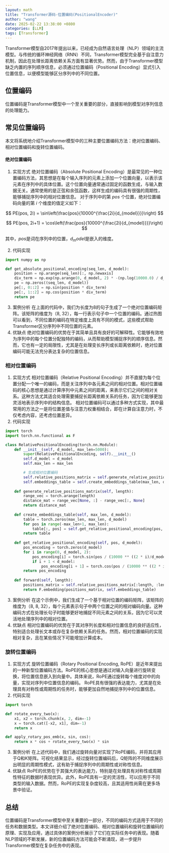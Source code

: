 ```yaml
---
layout: math
title: "Transformer源码-位置编码(PositionalEncoder)"
author: "wang"
date: 2025-02-22 13:38:00 +0800
categories: [LLM]
tags: [Transformer]
---
```


Transformer模型自2017年提出以来，已经成为自然语言处理（NLP）领域的主流模型。与传统的循环神经网络（RNN）不同，Transformer模型完全基于自注意力机制，因此在处理长距离依赖关系方面有显著优势。然而，由于Transformer模型缺乏内置的序列顺序信息，必须通过位置编码（Positional Encoding）显式引入位置信息，以便模型能够区分序列中的不同位置。
## 位置编码
位置编码是Transformer模型中一个至关重要的部分，直接影响到模型对序列信息的处理能力。

## 常见位置编码
本文将系统地介绍Transformer模型中的三种主要位置编码方法：绝对位置编码、相对位置编码和旋转位置编码。

#### 绝对位置编码
1. 实现方式
绝对位置编码（Absolute Positional Encoding）是最常见的一种位置编码方法，其思想是在每个输入序列的元素上添加一个位置向量，以表示该元素在序列中的具体位置。这个位置向量通常通过固定的函数生成，与输入数据无关。通常使用的是正弦和余弦函数，这样生成的编码具有很强的周期性，能够捕捉序列中的相对位置信息。
对于序列中的第 $pos$ 个位置，绝对位置编码向量的第 $i$ 个维度的值定义如下：

$$
PE(pos, 2i) = \sin\left(\frac{pos}{10000^{\frac{2i}{d_{model}}}}\right)
$$

$$
PE(pos, 2i+1) = \cos\left(\frac{pos}{10000^{\frac{2i}{d_{model}}}}\right)
$$

其中，$pos$是词在序列中的位置，$d_model$是嵌入的维度。 

2. 代码实现

```python
import numpy as np

def get_absolute_positional_encoding(seq_len, d_model):
    position = np.arange(seq_len)[:, np.newaxis]
    div_term = np.exp(np.arange(0, d_model, 2) * -(np.log(10000.0) / d_model))
    pe = np.zeros((seq_len, d_model))
    pe[:, 0::2] = np.sin(position * div_term)
    pe[:, 1::2] = np.cos(position * div_term)
    return pe
```

3. 案例分析
在上面的代码中，我们为长度为8的句子生成了一个绝对位置编码矩阵。该矩阵的维度为（8, 32），每一行表示句子中一个位置的编码。通过热图可以看到，不同位置的编码在特定维度上具有不同的模式，这些模式帮助Transformer区分序列中不同位置的元素。
4. 优缺点
绝对位置编码的优势在于其简单且具有良好的可解释性。它能够有效地为序列中的每个位置分配独特的编码，从而帮助模型捕捉序列的顺序信息。然而，它也有一定的局限性，尤其是在处理变长序列或长距离依赖时，绝对位置编码可能无法充分表达复杂的位置信息。

### 相对位置编码
1. 实现方式
相对位置编码（Relative Positional Encoding）并不直接为每个位置分配一个唯一的编码，而是关注序列中各元素之间的相对位置。相对位置编码的核心思想是通过计算序列中元素之间的距离，来表示它们之间的相对关系。这种方法尤其适合处理需要捕捉长距离依赖关系的任务，因为它能够更加灵活地表示序列中的结构信息。
相对位置编码可以通过多种方式实现，其中最常用的方法之一是将位置差值与注意力权重相结合，即在计算自注意力时，不仅考虑内容，还考虑位置差异。 
2. 代码实现

```python
import torch
import torch.nn.functional as F

class RelativePositionalEncoding(torch.nn.Module):
    def __init__(self, d_model, max_len=5000):
        super(RelativePositionalEncoding, self).__init__()
        self.d_model = d_model
        self.max_len = max_len

        # 生成相对位置编码
        self.relative_positions_matrix = self.generate_relative_positions_matrix(max_len)
        self.embeddings_table = self.create_embeddings_table(max_len, d_model)
    
    def generate_relative_positions_matrix(self, length):
        range_vec = torch.arange(length)
        distance_mat = range_vec[None, :] - range_vec[:, None]
        return distance_mat
    
    def create_embeddings_table(self, max_len, d_model):
        table = torch.zeros(max_len, max_len, d_model)
        for pos in range(-max_len+1, max_len):
            table[:, pos] = self.get_relative_positional_encoding(pos, d_model)
        return table
    
    def get_relative_positional_encoding(self, pos, d_model):
        pos_encoding = torch.zeros(d_model)
        for i in range(0, d_model, 2):
            pos_encoding[i] = torch.sin(pos / (10000 ** ((2 * i)/d_model)))
            if i + 1 < d_model:
                pos_encoding[i + 1] = torch.cos(pos / (10000 ** ((2 * i)/d_model)))
        return pos_encoding
    
    def forward(self, length):
        positions_matrix = self.relative_positions_matrix[:length, :length]
        return F.embedding(positions_matrix, self.embeddings_table)
```

3. 案例分析
在这个示例中，我们生成了一个基于相对位置的编码矩阵，该矩阵的维度为（8, 8, 32），每个元素表示句子中两个位置之间的相对编码向量。这种编码方式在处理长句子时能够更好地捕捉不同元素之间的关系，因为它可以灵活地处理序列中的相对位置。
4. 优缺点
相对位置编码的优势在于其对序列长度和相对位置信息的良好适应性，特别适合处理长文本或存在复杂依赖关系的任务。然而，相对位置编码的实现相对复杂，且在某些情况下可能增加计算成本。

### 旋转位置编码
1. 实现方式
旋转位置编码（Rotary Positional Encoding, RoPE）是近年来提出的一种新型位置编码方法。RoPE的核心思想是通过对输入向量进行旋转变换，将位置信息嵌入到向量中。具体来说，RoPE通过旋转每个维度对中的向量，实现对序列中位置信息的编码。
RoPE具有很强的表达能力，尤其是在处理具有对称性或周期性的任务时，能够更加自然地捕捉序列中的位置信息。
2. 代码实现

```python
import torch

def rotate_every_two(x):
    x1, x2 = torch.chunk(x, 2, dim=-1)
    x = torch.cat([-x2, x1], dim=-1)
    return x

def apply_rotary_pos_emb(x, sin, cos):
    return x * cos + rotate_every_two(x) * sin
```

3. 案例分析
在上述代码中，我们通过旋转向量对实现了RoPE编码，并将其应用于Q和K矩阵。可视化结果显示，经过旋转位置编码后，Q矩阵的不同维度展示出明显的周期性模式，这有助于捕捉序列中的周期性或对称性信息。
4. 优缺点
RoPE的优势在于其强大的表达能力，特别是在处理具有对称性或周期性特征的数据时表现优异。此外，RoPE具有一定的灵活性，可以应用于不同类型的输入数据。然而，RoPE的实现复杂度较高，且其适用性尚需在更多场景中验证。

## 总结
位置编码是Transformer模型中至关重要的一部分，不同的编码方式适用于不同的任务和数据类型。本文详细介绍了绝对位置编码、相对位置编码和旋转位置编码的原理、实现及应用，通过具体的案例分析展示了它们在实际任务中的表现。随着NLP领域的不断发展，新的位置编码方法可能会不断涌现，进一步提升Transformer模型在复杂任务中的表现。

